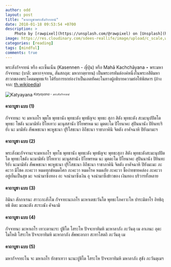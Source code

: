 ```yaml
---
author: odd
layout: post
title: "คาถาบูชาพระสังกัจจายน์"
date: 2018-01-18 09:53:54 +0700
description: >
    Photo by [rawpixel](https://unsplash.com/@rawpixel) on [Unsplash](https://unsplash.com/)
image: https://res.cloudinary.com/sdees-reallife/image/upload/c_scale,w_1024/v1547773401/rawpixel-569617-unsplash.jpg
categories: [reading]
tags: [mindful]
comments: true
---
```

พระสังกัจจายน์ หรือ คะเซ็นเน็น (Kasennen - ญี่ปุ่น) หรือ Mahā Kachchāyana ‣ พระมหากัจจายนะ (บาลี: มหากจฺจายน, สันสกฤต: มหากาตฺยายน) เป็นพระอรหันต์องค์หนึ่งในพระอสีติมหาสาวกของพระโคตมพุทธเจ้า ได้รับการยกย่องว่าเป็นเอตทัคคะในทางผู้อธิบายความย่อให้พิสดาร (อ้างจาก: [th.wikipedia](https://th.wikipedia.org/wiki/%E0%B8%9E%E0%B8%A3%E0%B8%B0%E0%B8%A1%E0%B8%AB%E0%B8%B2%E0%B8%81%E0%B8%B1%E0%B8%88%E0%B8%88%E0%B8%B2%E0%B8%A2%E0%B8%99%E0%B8%B0))

![Katyayana](https://res.cloudinary.com/sdees-reallife/image/upload/r_10/v1547772835/katyayana.jpg)
<sup><sub>*Katyayana - พระสังกัจจายน์*</sub></sup>

#### คาถาบูชา แบบ (1)

กัจจายนะ จะ มหาเถโร พุธโธ พุทธานัง พุทธะตัง พุทธัญจะ พุทธะ สุภา สิตัง พุทธะตัง สะมะนุปปัตโต พุทธะ โชตัง นะมามิหัง ปิโยเทวะ มะนุสสานัง ปิโยพรหม นะ มุตตะโม ปิโยนาคะ สุปันนานัง ปิยินทะริยัง นะ มามิหัง สัพเพชะนา พะหูชะนา ปุริโสชะนา อิถีชะนา ราชาภาคินิ จิตตัง อาคัจฉาหิ ปิยังมามะฯ

#### คาถาบูชา แบบ (2)

พระสังฆะกัจจานะจะมหาเถโร พุทโธ พุทธานัง พุทธะตัง พุทธัญจะ พุทธะสุภา สิตัง พุทธะตังสะมะนุปปัตโต พุทธะโชตัง นะมามิหัง ปิโยเทวะ มะนุสสานัง ปิโยพรหม นะ มุตตะโม ปิโยนาคะ สุปันนานัง ปิยินทะริยัง นะมามิหัง สัพเพชะนา พะหูชะนา ปุริโสชะนา อิถีชะนา ราชาภาคินิ จิตตัง อาคัจฉาหิ ปิยังมะมะ ภะคะวา มีโชค ภะคะวา หมดทุกข์หมดโศก ภะคะวา หมดโรค หมดภัย ภะคะวา ซื้อง่ายขายคล่อง ภะคะวา อยู่เย็นเป็นสุข มะ จงนำมาซึ่งทอง อะ จงนำมาซึ่งเงิน อุ จงนำมาซึ่งข้าวของ เงินทอง บริวารทั้งหลาย

#### คาถาบูชา แบบ (3)

อิมินา สักกาเรนะ สาวะกะสังโฆ กัจจายะนะเถโร มะหาเตชะวันโต พุทธะโภคาวะโห ปาระมิตาโร อิทธิฤทธิ ติตะ มะณะตัง สะระณัง คัจฉามิ

#### คาถาบูชา แบบ (4)

กัจจายนะ มะหาเถโร เทวะตานะระ ปูชิโต โสระโห ปัจจะยาทิมหิ มะหาลาภัง ภะวันตุ เม ลาเภนะ อุตะโมโหติ โสระโห ปัจจะยาทิมหิ มะหาลาภัง สัพพะลาภา สะทาโสตถิ ภะวันตุ เม

#### คาถาบูชา แบบ (5)

มหากัจจายะโน จะ มหาเถโร ยักขาเทวา นะนะปูชิโต โสระโห ปัจจะยาทิมหิ มหาลาภัง สุขัง ภะวันตุเมฯ
